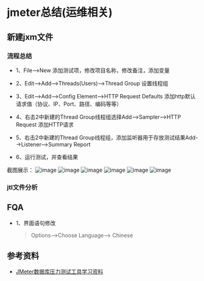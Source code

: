 # jmeter总结(运维相关)
## 新建jxm文件
### 流程总结

 - 1、File-->New 添加测试项，修改项目名称，修改备注，添加变量
   
 - 2、Edit-->Add-->Threads(Users)-->Thread Group 设置线程组
   
 - 3、Edit-->Add-->Config Element-->HTTP Request Defaults 添加http默认请求值（协议、IP、Port、路径、编码等等）
   
 - 4、右击2中新建的Thread Group线程组选择Add-->Sampler-->HTTP Request 添加HTTP请求
   
 - 5、右击2中新建的Thread Group线程组，添加监听器用于存放测试结果Add-->Listener-->Summary Report
   
 - 6、运行测试，并查看结果
   
截图展示：
![image](https://github.com/mds1455975151/tools/blob/master/jmeter/tutorial/images/01.png)
![image](https://github.com/mds1455975151/tools/blob/master/jmeter/tutorial/images/02.png)
![image](https://github.com/mds1455975151/tools/blob/master/jmeter/tutorial/images/03.png)
![image](https://github.com/mds1455975151/tools/blob/master/jmeter/tutorial/images/04.png)
![image](https://github.com/mds1455975151/tools/blob/master/jmeter/tutorial/images/05.png)
![image](https://github.com/mds1455975151/tools/blob/master/jmeter/tutorial/images/06.png)

### jtl文件分析

## FQA
- 1、界面语句修改

   > Options-->Choose Language--> Chinese


## 参考资料
- [JMeter数据库压力测试工具学习资料](https://github.com/langpf1/jmeter)

